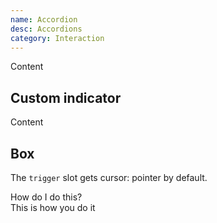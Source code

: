 ```yaml
---
name: Accordion
desc: Accordions
category: Interaction
---
```


<core-knobs element="core-accordion">
<core-accordion title="Title">
  <core-box margin-y="md">Content</core-box>
</core-accordion>
</core-knobs>

## Custom indicator

<core-knobs hideTabs element="core-accordion">
<style>
  .indicator [slot="start"] {
    transform: rotate(0deg);
    transition: all 0.2s ease;
  }
  .indicator[open] [slot="start"] {
    transform: rotate(90deg);
  }
</style>
<core-accordion class="indicator" hide-default-indicator title="Title">
  <i slot="start" class="gg-chevron-right"></i>
  <core-box margin-y="md">Content</core-box>
</core-accordion>
</core-knobs>

## Box

The `trigger` slot gets cursor: pointer by default.

<core-knobs hideTabs element="core-accordion">
<style>
  .box {
    padding: var(--core-space-lg);
    border: 1px solid var(--core-color-ui);
    border-radius: var(--core-border-radius-md);
  }
  .box [slot="trigger"] {
    width: 100%;
    display: flex;
    align-items: center;
  }
  .box [slot="trigger"]:hover {
    color: var(--core-color-focus);
  }
  .box[open] .gg-add-r,
  .box .gg-remove-r {
    display: none;
  }
  .box[open] .gg-remove-r,
  .box .gg-add-r {
    display: inline-block;
    margin-right: var(--core-space-md);
  }
</style>
<core-accordion class="box" hide-default-indicator>
  <div slot="trigger">
    <i class="gg-add-r"></i>
    <i class="gg-remove-r"></i>
    <span>How do I do this?</span>
  </div>
  <core-box margin-y="md">This is how you do it</core-box>
</core-accordion>
</core-knobs>
